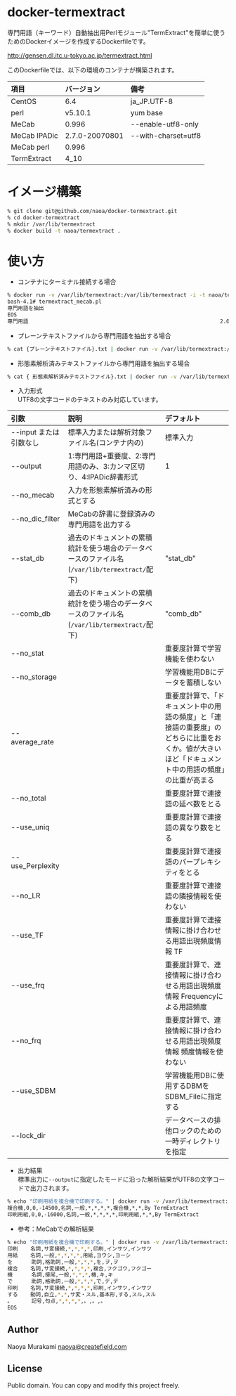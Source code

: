 # docker-termextract

専門用語（キーワード）自動抽出用Perlモジュール"TermExtract"を簡単に使うためのDockerイメージを作成するDockerfileです。 

http://gensen.dl.itc.u-tokyo.ac.jp/termextract.html


このDockerfileでは、以下の環境のコンテナが構築されます。

| 項目        | バージョン | 備考 |
|:-----------|:------------|:------------|
| CentOS     | 6.4 | ja_JP.UTF-8|
| perl | v5.10.1 | yum base |
| MeCab     | 0.996 | --enable-utf8-only|
| MeCab IPADic | 2.7.0-20070801 |--with-charset=utf8|
| MeCab perl | 0.996 ||
| TermExtract | 4_10 ||

# イメージ構築

```bash
% git clone git@github.com/naoa/docker-termextract.git
% cd docker-termextract
% mkdir /var/lib/termextract
% docker build -t naoa/termextract .
```

# 使い方
* コンテナにターミナル接続する場合  
```bash
% docker run -v /var/lib/termextract:/var/lib/termextract -i -t naoa/termextract /bin/bash
bash-4.1# termextract_mecab.pl
専門用語を抽出
EOS
専門用語                                                             2.06
```

* プレーンテキストファイルから専門用語を抽出する場合  

```bash
% cat {プレーンテキストファイル}.txt | docker run -v /var/lib/termextract:/var/lib/termextract -a stdin -a stdout -a stderr -i naoa/termextract termextract_mecab.pl
```

* 形態素解析済みテキストファイルから専門用語を抽出する場合  

```bash
% cat { 形態素解析済みテキストファイル}.txt | docker run -v /var/lib/termextract:/var/lib/termextract -a stdin -a stdout -a stderr -i naoa/termextract termextract_mecab.pl --no_mecab
```

* 入力形式  
UTF8の文字コードのテキストのみ対応しています。

| 引数        | 説明       |デフォルト   |
|:-----------|:------------|:------------|
| --input または 引数なし | 標準入力または解析対象ファイル名(コンテナ内の)|標準入力|
| --output | 1:専門用語+重要度、2:専門用語のみ、3:カンマ区切り、4:IPADic辞書形式|1|
| --no_mecab | 入力を形態素解析済みの形式とする||
| --no_dic_filter | MeCabの辞書に登録済みの専門用語を出力する||
| --stat_db |過去のドキュメントの累積統計を使う場合のデータベースのファイル名(<code>/var/lib/termextract/</code>配下)|"stat_db"|
| --comb_db |過去のドキュメントの累積統計を使う場合のデータベースのファイル名(<code>/var/lib/termextract/</code>配下)|"comb_db"|
| --no_stat ||重要度計算で学習機能を使わない||
| --no_storage ||学習機能用DBにデータを蓄積しない||
| --average_rate ||重要度計算で、「ドキュメント中の用語の頻度」と「連接語の重要度」のどちらに比重をおくか。値が大きいほど「ドキュメント中の用語の頻度」の比重が高まる|1|
| --no_total ||重要度計算で連接語の延べ数をとる|ON|
| --use_uniq ||重要度計算で連接語の異なり数をとる||
| --use_Perplexity ||重要度計算で連接語のパープレキシティをとる||
| --no_LR ||重要度計算で連接語の隣接情報を使わない||
| --use_TF ||重要度計算で連接情報に掛け合わせる用語出現頻度情報 TF||
| --use_frq ||重要度計算で、連接情報に掛け合わせる用語出現頻度情報 Frequencyによる用語頻度|ON|
| --no_frq ||重要度計算で、連接情報に掛け合わせる用語出現頻度情報 頻度情報を使わない||
| --use_SDBM ||学習機能用DBに使用するDBMをSDBM_Fileに指定する||
| --lock_dir ||データベースの排他ロックのための一時ディレクトリを指定|ロックしない|

* 出力結果  
標準出力に<code>--output</code>に指定したモードに沿った解析結果がUTF8の文字コードで出力されます。  

```bash
% echo "印刷用紙を複合機で印刷する。" | docker run -v /var/lib/termextract:/var/lib/termextract -a stdin -a stdout -a stderr -i naoa/termextract termextract_mecab.pl --output 4
複合機,0,0,-14500,名詞,一般,*,*,*,*,複合機,*,*,By TermExtract
印刷用紙,0,0,-16000,名詞,一般,*,*,*,*,印刷用紙,*,*,By TermExtract
```

* 参考：MeCabでの解析結果
```bash
% echo "印刷用紙を複合機で印刷する。" | docker run -v /var/lib/termextract:/var/lib/termextract -a stdin -a stdout -a stderr -i naoa/termextract mecab
印刷    名詞,サ変接続,*,*,*,*,印刷,インサツ,インサツ
用紙    名詞,一般,*,*,*,*,用紙,ヨウシ,ヨーシ
を      助詞,格助詞,一般,*,*,*,を,ヲ,ヲ
複合    名詞,サ変接続,*,*,*,*,複合,フクゴウ,フクゴー
機      名詞,接尾,一般,*,*,*,機,キ,キ
で      助詞,格助詞,一般,*,*,*,で,デ,デ
印刷    名詞,サ変接続,*,*,*,*,印刷,インサツ,インサツ
する    動詞,自立,*,*,サ変・スル,基本形,する,スル,スル
。      記号,句点,*,*,*,*,。,。,。
EOS
```

## Author

Naoya Murakami naoya@createfield.com

## License

Public domain. You can copy and modify this project freely.
